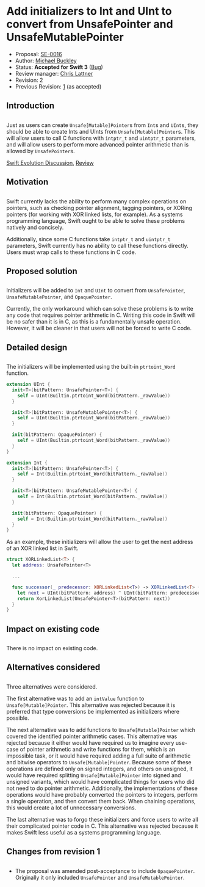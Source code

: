 # Add initializers to Int and UInt to convert from UnsafePointer and UnsafeMutablePointer

* Proposal: [SE-0016](https://github.com/apple/swift-evolution/blob/master/proposals/0016-initializers-for-converting-unsafe-pointers-to-ints.md)
* Author: [Michael Buckley](https://github.com/MichaelBuckley)
* Status: **Accepted for Swift 3** ([Bug](https://bugs.swift.org/browse/SR-1115))
* Review manager: [Chris Lattner](https://github.com/lattner)
* Revision: 2
* Previous Revision: [1][rev-1] (as accepted)

[rev-1]: https://github.com/apple/swift-evolution/blob/ae2d7c24fff7cbdff754d9a4339e4fb02df5c690/proposals/0016-initializers-for-converting-unsafe-pointers-to-ints.md

## Introduction
## 
Just as users can create `Unsafe[Mutable]Pointer`s from `Int`s and `UInt`s, they
should be able to create Ints and UInts from `Unsafe[Mutable]Pointer`s. This will
allow users to call C functions with `intptr_t` and `uintptr_t` parameters, and will
allow users to perform more advanced pointer arithmetic than is allowed by
`UnsafePointer`s.

[Swift Evolution Discussion](http://thread.gmane.org/gmane.comp.lang.swift.evolution/10044), [Review](http://thread.gmane.org/gmane.comp.lang.swift.evolution/12696)

## Motivation
## 
Swift currently lacks the ability to perform many complex operations on
pointers, such as checking pointer alignment, tagging pointers, or XORing
pointers (for working with XOR linked lists, for example). As a systems
programming language, Swift ought to be able to solve these problems natively
and concisely.

Additionally, since some C functions take `intptr_t` and `uintptr_t` parameters,
Swift currently has no ability to call these functions directly. Users must wrap
calls to these functions in C code.

## Proposed solution
## 
Initializers will be added to `Int` and `UInt` to convert from `UnsafePointer`,
`UnsafeMutablePointer`, and `OpaquePointer`.

Currently, the only workaround which can solve these problems is to write any
code that requires pointer arithmetic in C. Writing this code in Swift will be
no safer than it is in C, as this is a fundamentally unsafe operation. However,
it will be cleaner in that users will not be forced to write C code.

## Detailed design
## 
The initializers will be implemented using the built-in `ptrtoint_Word` function.

```swift
extension UInt {
  init<T>(bitPattern: UnsafePointer<T>) {
    self = UInt(Builtin.ptrtoint_Word(bitPattern._rawValue))
  }

  init<T>(bitPattern: UnsafeMutablePointer<T>) {
    self = UInt(Builtin.ptrtoint_Word(bitPattern._rawValue))
  }

  init(bitPattern: OpaquePointer) {
    self = UInt(Builtin.ptrtoint_Word(bitPattern._rawValue))
  }
}

extension Int {
  init<T>(bitPattern: UnsafePointer<T>) {
    self = Int(Builtin.ptrtoint_Word(bitPattern._rawValue))
  }

  init<T>(bitPattern: UnsafeMutablePointer<T>) {
    self = Int(Builtin.ptrtoint_Word(bitPattern._rawValue))
  }

  init(bitPattern: OpaquePointer) {
    self = Int(Builtin.ptrtoint_Word(bitPattern._rawValue))
  }
}
```

As an example, these initializers will allow the user to get the next address of
an XOR linked list in Swift.

```swift
struct XORLinkedList<T> {
  let address: UnsafePointer<T>

  ...

  func successor(_ predecessor: XORLinkedList<T>) -> XORLinkedList<T> {
    let next = UInt(bitPattern: address) ^ UInt(bitPattern: predecessor.address)
    return XorLinkedList(UnsafePointer<T>(bitPattern: next))
  }
}
```

## Impact on existing code
## 
There is no impact on existing code.

## Alternatives considered
## 
Three alternatives were considered.

The first alternative was to add an `intValue` function to `Unsafe[Mutable]Pointer`.
This alternative was rejected because it is preferred that type conversions be
implemented as initializers where possible.

The next alternative was to add functions to `Unsafe[Mutable]Pointer` which
covered the identified pointer arithmetic cases. This alternative was rejected
because it either would have required us to imagine every use-case of pointer
arithmetic and write functions for them, which is an impossible task, or it
would have required adding a full suite of arithmetic and bitwise operators to
`Unsafe[Mutable]Pointer`. Because some of these operations are defined only on
signed integers, and others on unsigned, it would have required splitting
`Unsafe[Mutable]Pointer` into signed and unsigned variants, which would have
complicated things for users who did not need to do pointer arithmetic.
Additionally, the implementations of these operations would have probably
converted the pointers to integers, perform a single operation, and then convert
them back. When chaining operations, this would create a lot of unnecessary
conversions.

The last alternative was to forgo these initializers and force users to write
all their complicated pointer code in C. This alternative was rejected because
it makes Swift less useful as a systems programming language.

## Changes from revision 1
##

- The proposal was amended post-acceptance to include `OpaquePointer`.
  Originally it only included `UnsafePointer` and `UnsafeMutablePointer`.

